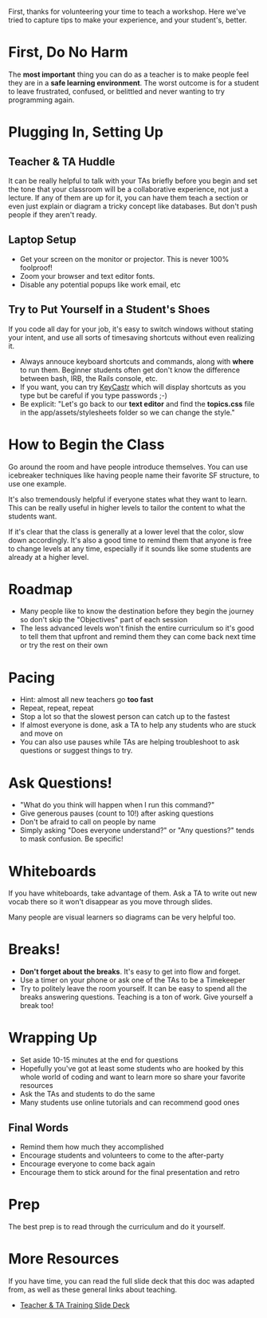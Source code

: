 First, thanks for volunteering your time to teach a workshop. Here we've
tried to capture tips to make your experience, and your student's, better.

# First, Do No Harm

The <strong>most important</strong> thing you can do as a teacher is to make
people feel they are in a <strong>safe learning environment</strong>. The worst
outcome is for a student to leave frustrated, confused, or belittled and never
wanting to try programming again.

# Plugging In, Setting Up

## Teacher & TA Huddle

It can be really helpful to talk with your TAs briefly before you begin and set
the tone that your classroom will be a collaborative experience, not just a
lecture. If any of them are up for it, you can have them teach a section or even
just explain or diagram a tricky concept like databases. But don't push people
if they aren't ready.

## Laptop Setup
* Get your screen on the monitor or projector. This is never 100% foolproof!
* Zoom your browser and text editor fonts.
* Disable any potential popups like work email, etc

## Try to Put Yourself in a Student's Shoes

If you code all day for your job, it's easy to switch windows without stating
your intent, and use all sorts of timesaving shortcuts without even realizing
it.

* Always annouce keyboard shortcuts and commands, along with
<strong>where</strong> to run them. Beginner students often get don't know
the difference between bash, IRB, the Rails console, etc.
* If you want, you can try
[KeyCastr](https://github.com/keycastr/keycastr) which will display shortcuts as you
type but be careful if you type passwords ;-)
* Be explicit: "Let's go back to our <strong>text editor</strong> and find
the <strong>topics.css</strong> file in the app/assets/stylesheets folder so we
can change the style."

# How to Begin the Class

Go around the room and have people introduce themselves. You can use
icebreaker techniques like having people name their favorite SF structure,
to use one example.

It's also tremendously helpful if everyone states what they want to learn.
This can be really useful in higher levels to tailor the content to
what the students want.

If it's clear that the class is generally at a lower level that the color, slow
down accordingly. It's also a good time to remind them that anyone is free to
change levels at any time, especially if it sounds like some students are
already at a higher level.

# Roadmap

* Many people like to know the destination before they begin the journey so
don't skip the "Objectives" part of each session
* The less advanced levels won't finish the entire curriculum so it's good to
tell them that upfront and remind them they can come back next time or try the
rest on their own

# Pacing
* Hint: almost all new teachers go <strong>too fast</strong>
* Repeat, repeat, repeat
* Stop a lot so that the slowest person can catch up to the fastest
* If almost everyone is done, ask a TA to help any students who are stuck and
move on
* You can also use pauses while TAs are helping troubleshoot to ask questions
or suggest things to try.

# Ask Questions!
* "What do you think will happen when I run this command?"
* Give generous pauses (count to 10!) after asking questions
* Don't be afraid to call on people by name
* Simply asking "Does everyone understand?" or "Any questions?" tends to
mask confusion. Be specific!

# Whiteboards
If you have whiteboards, take advantage of them. Ask a TA to write
out new vocab there so it won't disappear as you move through slides.

Many people are visual learners so diagrams can be very helpful too.

# Breaks!
* <strong>Don't forget about the breaks</strong>. It's easy to get into flow
and forget.
* Use a timer on your phone or ask one of the TAs to be a Timekeeper
* Try to politely leave the room yourself. It can be easy to spend all the breaks
answering questions. Teaching is a ton of work. Give yourself a break too!

# Wrapping Up

* Set aside 10-15 minutes at the end for questions
* Hopefully you've got at least some students who are hooked by this whole
world of coding and want to learn more so share your favorite resources
* Ask the TAs and students to do the same
* Many students use online tutorials and can recommend good ones

## Final Words

* Remind them how much they accomplished
* Encourage students and volunteers to come to the after-party
* Encourage everyone to come back again
* Encourage them to stick around for the final presentation and retro



# Prep

The best prep is to read through the curriculum and do it yourself.

# More Resources

If you have time, you can read the full slide deck that this doc was adapted
from, as well as these general links about teaching.

* [Teacher & TA Training Slide Deck](more_teacher_training)